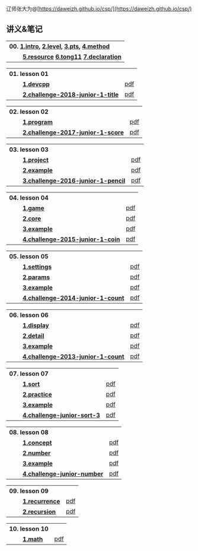 辽师张大为@[https://daweizh.github.io/csp/](https://daweizh.github.io/csp/)

## 讲义&笔记

<table style="border:0px;width:100%;">
  <tr>
    <th style="border:0px;text-align:left">00.
      <a href='lesson00/1.intro.html'>1.intro</a>,
      <a href='lesson00/2.level.html'>2.level</a>,
      <a href='lesson00/3.pts.html'>3.pts</a>,
      <a href='lesson00/4.method.html'>4.method</a>
    </th>
  </tr>
  <tr><th style="border:0px;text-align:left">　　
      <a href='lesson00/5.resource.html'>5.resource</a>
      <a href='lesson00/6.tong11.html'>6.tong11</a>
      <a href='lesson00/7.organ.html'>7.declaration</a>
    </th>
  </tr>
</table>

<table style="border:0px;width:100%;">
  <tr><th style="border:0px;text-align:left">01. lesson 01</th><td style="border:0px;"></td></tr>
  <tr><th style="border:0px;text-align:left">　　
        <a href='lesson01/1.devcpp.html'>1.devcpp</a></th>
      <td style="border:0px;text-align:right"><a href='lesson01/01.1.devcpp.pdf'>pdf</a></td>
  </tr>
  <tr><th style="border:0px;text-align:left">　　
        <a href='lesson01/2.challenge.html'>2.challenge-2018-junior-1-title</a></th>
      <td style="border:0px;text-align:right"><a href='lesson01/01.2.challenge.pdf'>pdf</a></td>
  </tr>
</table>

<table style="border:0px;width:100%;">
  <tr><th style="border:0px;text-align:left">02. lesson 02</th><td style="border:0px;"></td></tr>
  <tr><th style="border:0px;text-align:left">　　
        <a href='lesson02/1.program.html'>1.program</a></th>
      <td style="border:0px;text-align:right"><a href='lesson02/02.1.program.pdf'>pdf</a></td>
  </tr>
  <tr><th style="border:0px;text-align:left">　　
        <a href='lesson02/2.challenge.html'>2.challenge-2017-junior-1-score</a></th>
      <td style="border:0px;text-align:right"><a href='lesson02/02.2.challenge.pdf'>pdf</a></td>
  </tr>
</table>

<table style="border:0px;width:100%;">
  <tr><th style="border:0px;text-align:left">03. lesson 03</th><td style="border:0px;"></td></tr>
  <tr><th style="border:0px;text-align:left">　　
        <a href='lesson03/1.project.html'>1.project</a></th>
      <td style="border:0px;text-align:right"><a href='lesson03/03.1.project.pdf'>pdf</a></td>
  </tr>
  <tr><th style="border:0px;text-align:left">　　
        <a href='lesson03/2.example.html'>2.example</a></th>
      <td style="border:0px;text-align:right"><a href='lesson03/03.2.example.pdf'>pdf</a></td>
  </tr>
  <tr><th style="border:0px;text-align:left">　　
        <a href='lesson03/3.challenge.html'>3.challenge-2016-junior-1-pencil</a></th>
      <td style="border:0px;text-align:right"><a href='lesson03/03.3.challenge.pdf'>pdf</a></td>
  </tr>
</table>

<table style="border:0px;width:100%;">
  <tr><th style="border:0px;text-align:left">04. lesson 04</th><td style="border:0px;"></td></tr>
  <tr><th style="border:0px;text-align:left">　　
        <a href='lesson04/1.game.html'>1.game</a></th>
      <td style="border:0px;text-align:right"><a href='lesson04/04.1.game.pdf'>pdf</a></td>
  </tr>
  <tr><th style="border:0px;text-align:left">　　
        <a href='lesson04/2.core.html'>2.core</a></th>
      <td style="border:0px;text-align:right"><a href='lesson04/04.2.core.pdf'>pdf</a></td>
  </tr>
  <tr><th style="border:0px;text-align:left">　　
        <a href='lesson04/3.example.html'>3.example</a></th>
      <td style="border:0px;text-align:right"><a href='lesson04/04.3.example.pdf'>pdf</a></td>
  </tr>
  <tr><th style="border:0px;text-align:left">　　
        <a href='lesson04/4.challenge.html'>4.challenge-2015-junior-1-coin</a></th>
      <td style="border:0px;text-align:right"><a href='lesson04/04.4.challenge.pdf'>pdf</a></td>
  </tr>
</table>

<table style="border:0px;width:100%;">
  <tr><th style="border:0px;text-align:left">05. lesson 05</th><td style="border:0px;"></td></tr>
  <tr><th style="border:0px;text-align:left">　　
        <a href='lesson05/1.settings.html'>1.settings</a></th>
      <td style="border:0px;text-align:right"><a href='lesson05/05.1.settings.pdf'>pdf</a></td>
  </tr>
  <tr><th style="border:0px;text-align:left">　　
        <a href='lesson05/2.params.html'>2.params</a></th>
      <td style="border:0px;text-align:right"><a href='lesson05/05.2.params.pdf'>pdf</a></td>
  </tr>
  <tr><th style="border:0px;text-align:left">　　
        <a href='lesson05/3.example.html'>3.example</a></th>
      <td style="border:0px;text-align:right"><a href='lesson05/05.3.example.pdf'>pdf</a></td>
  </tr>
  <tr><th style="border:0px;text-align:left">　　
        <a href='lesson05/4.challenge.html'>4.challenge-2014-junior-1-count</a></th>
      <td style="border:0px;text-align:right"><a href='lesson05/05.4.challenge.pdf'>pdf</a></td>
  </tr>
</table>

<table style="border:0px;width:100%;">
  <tr><th style="border:0px;text-align:left">06. lesson 06</th><td style="border:0px;"></td></tr>
  <tr><th style="border:0px;text-align:left">　　
        <a href='lesson06/1.display.html'>1.display</a></th>
      <td style="border:0px;text-align:right"><a href='lesson06/06.1.display.pdf'>pdf</a></td>
  </tr>
  <tr><th style="border:0px;text-align:left">　　
        <a href='lesson06/2.detail.html'>2.detail</a></th>
      <td style="border:0px;text-align:right"><a href='lesson06/06.2.detail.pdf'>pdf</a></td>
  </tr>
  <tr><th style="border:0px;text-align:left">　　
        <a href='lesson06/3.example.html'>3.example</a></th>
      <td style="border:0px;text-align:right"><a href='lesson06/06.3.example.pdf'>pdf</a></td>
  </tr>
  <tr><th style="border:0px;text-align:left">　　
        <a href='lesson06/4.challenge.html'>4.challenge-2013-junior-1-count</a></th>
      <td style="border:0px;text-align:right"><a href='lesson06/06.4.challenge.pdf'>pdf</a></td>
  </tr>
</table>


<table style="border:0px;width:100%;">
  <tr><th style="border:0px;text-align:left">07. lesson 07</th><td style="border:0px;"></td></tr>
  <tr><th style="border:0px;text-align:left">　　
        <a href='lesson07/1.sort.html'>1.sort</a></th>
      <td style="border:0px;text-align:right"><a href='lesson07/07.1.sort.pdf'>pdf</a></td>
  </tr>
  <tr><th style="border:0px;text-align:left">　　
        <a href='lesson07/2.practice.html'>2.practice</a></th>
      <td style="border:0px;text-align:right"><a href='lesson07/07.2.practice.pdf'>pdf</a></td>
  </tr>
  <tr><th style="border:0px;text-align:left">　　
        <a href='lesson07/3.example.html'>3.example</a></th>
      <td style="border:0px;text-align:right"><a href='lesson07/07.3.example.pdf'>pdf</a></td>
  </tr>
  <tr><th style="border:0px;text-align:left">　　
        <a href='lesson07/4.challenge.html'>4.challenge-junior-sort-3</a></th>
      <td style="border:0px;text-align:right"><a href='lesson07/07.4.challenge.pdf'>pdf</a></td>
  </tr>
</table>


<table style="border:0px;width:100%;">
  <tr><th style="border:0px;text-align:left">08. lesson 08</th><td style="border:0px;"></td></tr>
  <tr><th style="border:0px;text-align:left">　　
        <a href='lesson08/1.concept.html'>1.concept</a></th>
      <td style="border:0px;text-align:right"><a href='lesson08/08.1.concept.pdf'>pdf</a></td>
  </tr>
  <tr><th style="border:0px;text-align:left">　　
        <a href='lesson08/2.number.html'>2.number</a></th>
      <td style="border:0px;text-align:right"><a href='lesson08/08.2.number.pdf'>pdf</a></td>
  </tr>
  <tr><th style="border:0px;text-align:left">　　
        <a href='lesson08/3.example.html'>3.example</a></th>
      <td style="border:0px;text-align:right"><a href='lesson08/08.3.example.pdf'>pdf</a></td>
  </tr>
  <tr><th style="border:0px;text-align:left">　　
        <a href='lesson08/4.challenge.html'>4.challenge-junior-number</a></th>
      <td style="border:0px;text-align:right"><a href='lesson08/08.4.challenge.pdf'>pdf</a></td>
  </tr>
</table>

<table style="border:0px;width:100%;">
  <tr><th style="border:0px;text-align:left">09. lesson 09</th><td style="border:0px;"></td></tr>
  <tr><th style="border:0px;text-align:left">　　
        <a href='lesson09/1.recurrence.html'>1.recurrence</a></th>
      <td style="border:0px;text-align:right"><a href='lesson09/09.1.recurrence.pdf'>pdf</a></td>
  </tr>
  <tr><th style="border:0px;text-align:left">　　
        <a href='lesson09/2.recursion.html'>2.recursion</a></th>
      <td style="border:0px;text-align:right"><a href='lesson09/09.2.recursion.pdf'>pdf</a></td>
  </tr>
  <!--   <tr><th style="border:0px;text-align:left">　　
        <a href='lesson08/3.example.html'>3.example</a></th>
      <td style="border:0px;text-align:right"><a href='lesson08/08.3.example.pdf'>pdf</a></td>
  </tr>
  <tr><th style="border:0px;text-align:left">　　
        <a href='lesson08/4.challenge.html'>4.challenge-junior-number</a></th>
      <td style="border:0px;text-align:right"><a href='lesson08/08.4.challenge.pdf'>pdf</a></td>
  </tr> -->
</table>

<table style="border:0px;width:100%;">
  <tr><th style="border:0px;text-align:left">10. lesson 10</th><td style="border:0px;"></td></tr>
  <tr><th style="border:0px;text-align:left">　　
        <a href='lesson10/1.math.html'>1.math</a></th>
      <td style="border:0px;text-align:right"><a href='lesson10/10.1.math.pdf'>pdf</a></td>
  </tr>
  <!-- <tr><th style="border:0px;text-align:left">　　
        <a href='lesson08/2.number.html'>2.number</a></th>
      <td style="border:0px;text-align:right"><a href='lesson08/08.2.number.pdf'>pdf</a></td>
  </tr>
  <tr><th style="border:0px;text-align:left">　　
        <a href='lesson08/3.example.html'>3.example</a></th>
      <td style="border:0px;text-align:right"><a href='lesson08/08.3.example.pdf'>pdf</a></td>
  </tr>
  <tr><th style="border:0px;text-align:left">　　
        <a href='lesson08/4.challenge.html'>4.challenge-junior-number</a></th>
      <td style="border:0px;text-align:right"><a href='lesson08/08.4.challenge.pdf'>pdf</a></td>
  </tr> -->
</table>
